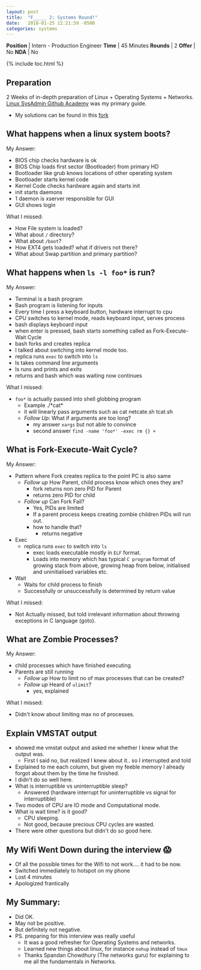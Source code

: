 ```yaml
---
layout: post
title:  "F_____ 2: Systems Round!"
date:   2018-01-25 12:21:59 -0500
categories: systems
---
```


**Position** | Intern - Production Engineer
**Time** | 45 Minutes
**Rounds** | 2
**Offer**  | No
**NDA** | No

{% include toc.html %}
## Preparation
2 Weeks of in-depth preparation of Linux +  Operating Systems + Networks.
[Linux SysAdmin Github Academy](https://github.com/chassing/linux-sysadmin-interview-questions)  was my primary guide.
 - My solutions can be found in this [fork](https://github.com/HotSushi/linux-sysadmin-interview-questions)

## What happens when a linux system boots?
My Answer:
  - BIOS chip checks hardware is ok
  - BIOS Chip loads first sector (Bootloader) from primary HD
  - Bootloader like grub knows locations of other operating system
  - Bootloader starts kernel code
  - Kernel Code checks hardware again and starts init
  - init starts daemons
  - 1 daemon is xserver responsible for GUI
  - GUI shows login

What I missed:
  - How File system is loaded?
  - What about `/`  directory?
  - What about `/boot`?
  - How EXT4 gets loaded? what if drivers not there?
  - What about Swap partition and primary partition?

## What happens when `ls -l foo*` is run?
My Answer:
  - Terminal is a bash program
  - Bash program is listening for inputs
  - Every time I press a keyboard button, hardware interrupt to cpu
  - CPU switches to kernel mode, reads keyboard input, serves process
  - bash displays keyboard input
  - when enter is pressed, bash starts something called as Fork-Execute-Wait Cycle
  - bash forks and creates replica
  - I talked about switching into kernel mode too.
  - replica runs `exec` to switch into `ls`
  - ls takes command line arguments
  - ls runs and prints and exits
  - returns and bash which was waiting now continues

What I missed:
  - `foo*` is actually passed into shell globbing program
    - Example ./\*cat\*
    - it will linearly pass arguments such as cat netcate.sh tcat.sh
    - *Follow Up*: What if arguments are too long?
      - my answer `xargs` but not able to convince
      - second answer `find -name 'foo*' -exec rm {} +`


## What is Fork-Execute-Wait Cycle?
My Answer:
  - Pattern where Fork creates replica to the point PC is also same
    - *Follow up* How Parent, child process know which ones they are?
      - fork returns non zero PID for Parent
      - returns zero PID for child
    - *Follow up* Can Fork Fail?
      - Yes, PIDs are limited
      - If a parent process keeps creating zombie children PIDs will run out.
      - how to handle that?
        - returns negative
  - Exec
    - replica runs `exec` to switch into `ls`
      - exec loads executable mostly in `ELF` format.
      - Loads into memory which has typical `C program` format of growing stack from above, growing heap from below, initialised and uninitialised variables etc.
  - Wait
    - Waits for child process to finish
    - Successfully or unsuccessfully is determined by return value

What I missed:
  - Not Actually missed, but told irrelevant information about throwing exceptions in C language (goto).

## What are Zombie Processes?
My Answer:
  - child processes which have finished executing
  - Parents are still running
    - *Follow up* How to limit no of max processes that can be created?
    - *Follow up* Heard of `ulimit`?
      - yes, explained

What I missed:
  - Didn't know about limiting max no of processes.


## Explain VMSTAT output
  - showed me vmstat output and asked me whether I knew what the output was.
    - First I said no, but realized I knew about it.. so I interrupted and told
  -  Explained to me each column, but given my feeble memory I already forgot about them by the time he finished.
  - I didn't do so well here.
  - What is interruptible vs uninterruptible sleep?
    - Answered (hardware interrupt for uninterruptible vs signal for interruptible)
  - Two modes of CPU are IO mode and Computational mode.
  - What is wait time? is it good?
    - CPU sleeping.
    - Not good, because precious CPU cycles are wasted.
  - There were other questions but didn't do so good here.

## My Wifi Went Down during the interview :scream:
 - Of all the possible times for the Wifi to not work.... it had to be now.
 - Switched immediately to hotspot on my phone
 - Lost 4 minutes
 - Apologized frantically

## My Summary:
- Did OK.
- May not be positive.
- But definitely not negative.
- PS. preparing for this interview was really useful
  - It was a good refresher for Operating Systems and networks.
  - Learned new things about linux, for instance `nohup` instead of `tmux`
  - Thanks Spandan Chowdhury (The networks guru) for explaining to me all the fundamentals in Networks.

